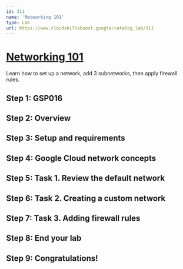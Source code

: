 ```yaml
---
id: 311
name: 'Networking 101'
type: Lab
url: https://www.cloudskillsboost.google/catalog_lab/311
---
```


# [Networking 101](https://www.cloudskillsboost.google/catalog_lab/311)

Learn how to set up a network, add 3 subnetworks, then apply firewall rules.

## Step 1: GSP016

## Step 2: Overview

## Step 3: Setup and requirements

## Step 4: Google Cloud network concepts

## Step 5: Task 1. Review the default network

## Step 6: Task 2. Creating a custom network

## Step 7: Task 3. Adding firewall rules

## Step 8: End your lab

## Step 9: Congratulations!
